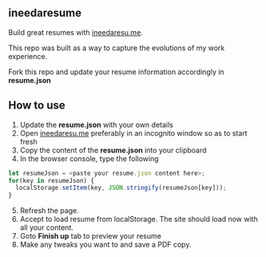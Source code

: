 ## ineedaresume

Build great resumes with [ineedaresu.me](http://ineedaresu.me).

This repo was built as a way to capture the evolutions of my work experience.

Fork this repo and update your resume information accordingly in **resume.json**


## How to use

1) Update the **resume.json** with your own details
2) Open [ineedaresu.me](http://ineedaresu.me) preferably in an incognito window so as to start fresh
3) Copy the content of the **resume.json** into your clipboard
4) In the browser console, type the following
```javascript
let resumeJson = <paste your resume.json content here>;
for(key in resumeJson) {
  localStorage.setItem(key, JSON.stringify(resumeJson[key]));
}
```
5) Refresh the page.
6) Accept to load resume from localStorage. The site should load now with all your content.
6) Goto **Finish up** tab to preview your resume
7) Make any tweaks you want to and save a PDF copy.
